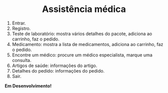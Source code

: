 <h1 align="center"> Assistência médica </h1>

1. Entrar.
2. Registro.
3. Teste de laboratório: mostra vários detalhes do pacote, adiciona ao carrinho, faz o pedido.
4. Medicamento: mostra a lista de medicamentos, adiciona ao carrinho, faz o pedido.
5. Encontre um médico: procure um médico especialista, marque uma consulta.
6. Artigos de saúde: informações do artigo.
7. Detalhes do pedido: informações do pedido.
8. Sair.

**Em Desenvolvimento!**
